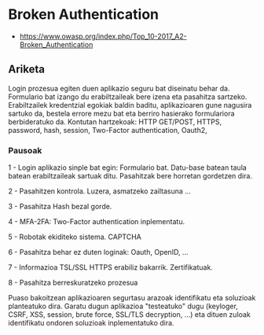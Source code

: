 # Broken Authentication

- https://www.owasp.org/index.php/Top_10-2017_A2-Broken_Authentication

## Ariketa

Login prozesua egiten duen aplikazio seguru bat diseinatu behar da. Formulario bat izango du erabiltzaileak bere izena eta pasahitza sartzeko. Erabiltzailek kredentzial egokiak baldin baditu, aplikazioaren gune nagusira sartuko da, bestela errore mezu bat eta berriro hasierako formulariora berbideratuko da. Kontutan hartzekoak: HTTP GET/POST, HTTPS, password, hash, session, Two-Factor authentication, Oauth2, 

### Pausoak

1 - Login aplikazio sinple bat egin: Formulario bat. Datu-base batean taula batean erabiltzaileak sartuak ditu. Pasahitzak bere horretan gordetzen dira.

2 - Pasahitzen kontrola. Luzera, asmatzeko zailtasuna ...

3 - Pasahitza Hash bezal gorde.

4 - MFA-2FA: Two-Factor authentication inplementatu.

5 - Robotak ekiditeko sistema. CAPTCHA

6 - Pasahitza behar ez duten loginak: Oauth, OpenID, ...

7 - Informazioa TSL/SSL HTTPS erabiliz bakarrik. Zertifikatuak.

8 - Pasahitza berreskuratzeko prozesua



Puaso bakoitzean aplikazioaren segurtasu arazoak identifikatu eta soluzioak planteatuko dira. Garatu dugun aplikazioa "testeatuko" dugu (keyloger, CSRF, XSS, session, brute force, SSL/TLS decryption, ...) eta dituen zuloak identifikatu ondoren soluzioak inplementatuko dira. 
